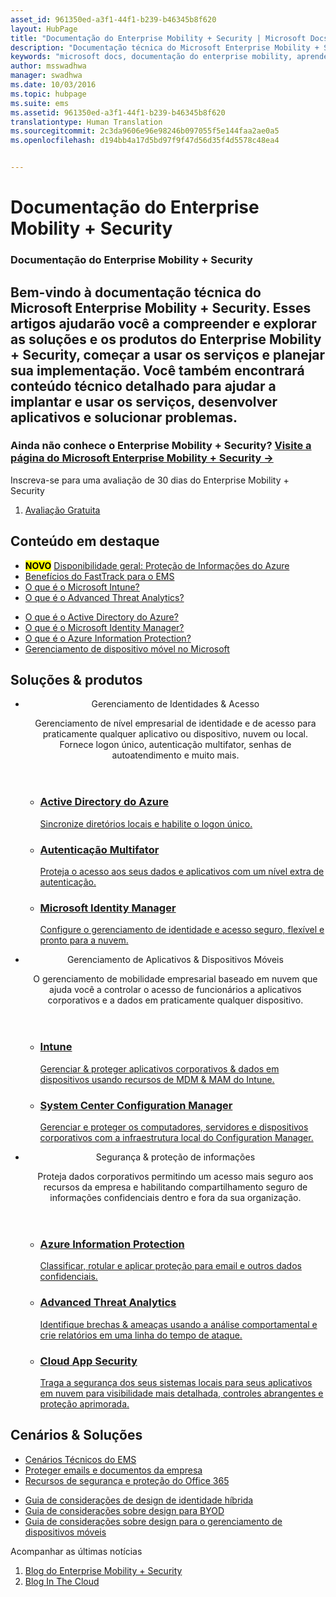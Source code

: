 ```yaml
---
asset_id: 961350ed-a3f1-44f1-b239-b46345b8f620
layout: HubPage
title: "Documentação do Enterprise Mobility + Security | Microsoft Docs"
description: "Documentação técnica do Microsoft Enterprise Mobility + Security"
keywords: "microsoft docs, documentação do enterprise mobility, aprender sobre enterprise mobility, guia do enterprise mobility, documentação técnica do enterprise mobility"
author: msswadhwa
manager: swadhwa
ms.date: 10/03/2016
ms.topic: hubpage
ms.suite: ems
ms.assetid: 961350ed-a3f1-44f1-b239-b46345b8f620
translationtype: Human Translation
ms.sourcegitcommit: 2c3da9606e96e98246b097055f5e144faa2ae0a5
ms.openlocfilehash: d194bb4a17d5bd97f9f47d56d35f4d5578c48ea4


---
```

# Documentação do Enterprise Mobility + Security  
<article id="main">
    <section id="hero-content" class="graph">
        <h1>Documentação do Enterprise Mobility + Security</h1>
        <h2>Bem-vindo à documentação técnica do Microsoft Enterprise Mobility + Security. Esses artigos ajudarão você a compreender e explorar as soluções e os produtos do Enterprise Mobility + Security, começar a usar os serviços e planejar sua implementação. Você também encontrará conteúdo técnico detalhado para ajudar a implantar e usar os serviços, desenvolver aplicativos e solucionar problemas.</h2>
        <h3>Ainda não conhece o Enterprise Mobility + Security? <a href="http://go.microsoft.com/fwlink/?LinkId=816837" target="_blank">Visite a página do Microsoft Enterprise Mobility + Security &rarr;</a></h3>
    </section>
    <aside class="alert section-border">
        <p>Inscreva-se para uma avaliação de 30 dias do Enterprise Mobility + Security</p>
        <ol class="action-list">
        <li><a href="http://go.microsoft.com/fwlink/?LinkId=816834" target="_blank" class="button-bordered button-translucent">Avaliação Gratuita</a></li>
        </ol>
    </aside>
    <section id="featured" class="container">
        <h2 class="section-heading"><span class="icon icon-lightbulb-checked"></span> Conteúdo em destaque</h2>
        <div class="features row">
            <ul class="column-half">
                <li><mark><b>NOVO</b></mark> <a href="/information-protection/">Disponibilidade geral: Proteção de Informações do Azure</a></li>
                <li><a href="/enterprise-mobility/solutions/fasttrack-center-benefit-for-enterprise-mobility-suite-ems">Benefícios do FastTrack para o EMS</a></li>
                <li><a href="/intune/understand-explore/introduction-to-microsoft-intune">O que é o Microsoft Intune?</a></li>
                <li><a href="/advanced-threat-analytics/understand-explore/what-is-ata">O que é o Advanced Threat Analytics?</a></li>
            </ul>
            <ul class="column-half">
                <li><a href="/active-directory/active-directory-whatis">O que é o Active Directory do Azure?</a></li>
                <li><a href="/microsoft-identity-manager/understand-explore/microsoft-identity-manager-2016">O que é o Microsoft Identity Manager?</a></li>
                <li><a href="/information-protection/understand-explore/what-is-information-protection">O que é o Azure Information Protection?</a></li>
                <li><a href="https://www.microsoft.com/itshowcase/Article/Content/588/Mobile-device-management-at-Microsoft" target="_blank">Gerenciamento de dispositivo móvel no Microsoft</a></li>
            </ul>
        </div>
    </section>
    <div id="journeys">
        <section class="container">
            <h2 class="section-heading"><span class="icon icon-inheritance"></span> Soluções &amp; produtos</h2>
            <ul class="journeys-list">
                <li class="journey-step">
                    <header class="journey-step-header row">
                            <div class="title column-third">
                                <span class="icon icon-connect"></span>
                                <p>Gerenciamento de Identidades &amp; Acesso</p>
                            </div>
                            <p class="description column-two-thirds">Gerenciamento de nível empresarial de identidade e de acesso para praticamente qualquer aplicativo ou dispositivo, nuvem ou local. Fornece logon único, autenticação multifator, senhas de autoatendimento e muito mais.
                            </p>
                    </header>
                    <section class="journey-step-elements content">
                        <ul class="row">
                            <li class="column column-third">
                                <a href="/active-directory/">
                                <h3>Active Directory do Azure</h3>
                                <p>Sincronize diretórios locais e habilite o logon único.</p>
                                </a>
                            </li>
                            <li class="column column-third">
                                <a href="/multi-factor-authentication/">
                                <h3>Autenticação Multifator</h3>
                                <p>Proteja o acesso aos seus dados e aplicativos com um nível extra de autenticação.</p>
                                </a>
                            </li>
                            <li class="column column-third">
                                <a href="/microsoft-identity-manager/">
                                <h3>Microsoft Identity Manager</h3>
                                <p>Configure o gerenciamento de identidade e acesso seguro, flexível e pronto para a nuvem.</p>
                                </a>
                            </li>
                        </ul>
                    </section>
                </li>
                <li class="journey-step">
                    <header class="journey-step-header row">
                            <div class="title column-third">
                                <span class="icon icon-mobile"></span>
                                <p>Gerenciamento de Aplicativos &amp; Dispositivos Móveis</p>
                            </div>
                            <p class="description column-two-thirds">O gerenciamento de mobilidade empresarial baseado em nuvem que ajuda você a controlar o acesso de funcionários a aplicativos corporativos e a dados em praticamente qualquer dispositivo.
                            </p>
                    </header>
                    <section class="journey-step-elements content">
                        <ul class="row">
                            <li class="column column-third">
                                <a href="/intune/">
                                <h3>Intune</h3>
                                <p>Gerenciar &amp; proteger aplicativos corporativos &amp; dados em dispositivos usando recursos de MDM &amp; MAM do Intune.</p>
                                </a>
                            </li>
                            <li class="column column-third">
                                <a href="/sccm/">
                                <h3>System Center Configuration Manager</h3>
                                <p>Gerenciar e proteger os computadores, servidores e dispositivos corporativos com a infraestrutura local do Configuration Manager.</p>
                                </a>
                            </li>
                          </ul>
                    </section>
                </li>
                <li class="journey-step">
                    <header class="journey-step-header row">
                            <div class="title column-third">
                                <span class="icon icon-shield"></span>
                                <p>Segurança &amp; proteção de informações</p>
                            </div>
                            <p class="description column-two-thirds">Proteja dados corporativos permitindo um acesso mais seguro aos recursos da empresa e habilitando compartilhamento seguro de informações confidenciais dentro e fora da sua organização.
                            </p>
                    </header>
                    <section class="journey-step-elements content">
                        <ul class="row">
                            <li class="column column-third">
                                <a href="/information-protection/">
                                <h3>Azure Information Protection</h3>
                                <p>Classificar, rotular e aplicar proteção para email e outros dados confidenciais.</p>
                                </a>
                            </li>
                            <li class="column column-third">
                                <a href="/advanced-threat-analytics/">
                                <h3>Advanced Threat Analytics</h3>
                                <p>Identifique brechas &amp; ameaças usando a análise comportamental e crie relatórios em uma linha do tempo de ataque.</p>
                                </a>
                            </li>
                            <li class="column column-third">
                                <a href="/cloud-app-security/">
                                <h3>Cloud App Security</h3>
                                <p>Traga a segurança dos seus sistemas locais para seus aplicativos em nuvem para visibilidade mais detalhada, controles abrangentes e proteção aprimorada.</p>
                                </a>
                            </li>
                        </ul>
                    </section>
                </li>
            </ul>
        </section>
    </div>
    <div class="section-border">
        <section class="resources container">
            <h2 class="section-heading"><span class="icon icon-note"></span> Cenários &amp; Soluções</h2>
            <div class="resource-list row">
              <ul class="column-half">
                  <li><a href="/enterprise-mobility-security/solutions/ems-get-started">Cenários Técnicos do EMS</a></li>
                  <li><a href="/enterprise-mobility-security/solutions/architecture-guidance-for-protecting-company-email-and-documents">Proteger emails e documentos da empresa</a></li>
                  <li><a href="https://support.office.com/en-us/article/Plan-for-Office-365-security-and-information-protection-capabilities-3d4ac4a1-3920-4ff9-918f-011f3ce60408?ui=en-US&rs=en-US&ad=US">Recursos de segurança e proteção do Office 365</a></li>
              </ul>
              <ul class="column-half">
                  <li><a href="https://docs.microsoft.com/active-directory/active-directory-hybrid-identity-design-considerations-overview">Guia de considerações de design de identidade híbrida</a></li>
                  <li><a href="/enterprise-mobility-security/solutions/byod-design-considerations-guide">Guia de considerações sobre design para BYOD</a></li>
                  <li><a href="/enterprise-mobility-security/solutions/mdm-design-considerations-guide">Guia de considerações sobre design para o gerenciamento de dispositivos móveis</a></li>
            </ul>
            </div>            
        </section>
    </div>
    <aside class="alert alert-social">
        <p>Acompanhar as últimas notícias</p>
        <ol class="action-list">
            <li><a href="https://blogs.technet.microsoft.com/enterprisemobility/" target="_blank" class="button-bordered button-translucent">Blog do Enterprise Mobility + Security</a></li>
            <li><a href="https://blogs.technet.microsoft.com/in_the_cloud/" target="_blank" class="button-bordered button-translucent">Blog In The Cloud</a></li>
        </ol>
    </aside>
</article>



<!--HONumber=Nov16_HO2-->


